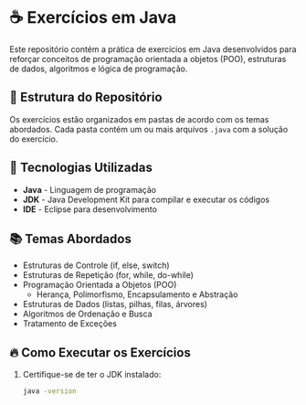 # ☕ Exercícios em Java

Este repositório contém a prática de exercícios em Java desenvolvidos para reforçar conceitos de programação orientada a objetos (POO), estruturas de dados, algoritmos e lógica de programação.

## 📁 Estrutura do Repositório

Os exercícios estão organizados em pastas de acordo com os temas abordados. Cada pasta contém um ou mais arquivos `.java` com a solução do exercício.


## 🚀 Tecnologias Utilizadas
- **Java** - Linguagem de programação
- **JDK** - Java Development Kit para compilar e executar os códigos
- **IDE** - Eclipse para desenvolvimento

## 📚 Temas Abordados
- Estruturas de Controle (if, else, switch)
- Estruturas de Repetição (for, while, do-while)
- Programação Orientada a Objetos (POO)
  - Herança, Polimorfismo, Encapsulamento e Abstração
- Estruturas de Dados (listas, pilhas, filas, árvores)
- Algoritmos de Ordenação e Busca
- Tratamento de Exceções

## 🔥 Como Executar os Exercícios

1. Certifique-se de ter o JDK instalado:
   ```bash
   java -version

